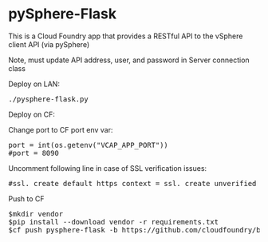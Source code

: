 # pySphere-Flask


This is a Cloud Foundry app that provides a RESTful API to the vSphere client API (via pySphere)

Note, must update API address, user, and password in Server connection class

Deploy on LAN:
<pre>./pysphere-flask.py</pre>

Deploy on CF:

Change port to CF port env var:
<pre>port = int(os.getenv("VCAP_APP_PORT"))
#port = 8090
</pre>

Uncomment following line in case of SSL verification issues:
<pre>
#ssl._create_default_https_context = ssl._create_unverified_context
</pre>

Push to CF
<pre>
$mkdir vendor
$pip install --download vendor -r requirements.txt
$cf push pysphere-flask -b https://github.com/cloudfoundry/buildpack-python.git
</pre>
